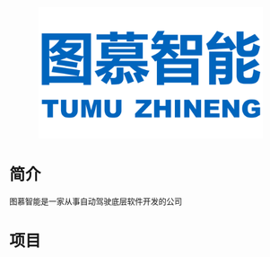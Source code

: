 <p align="center"> <img alt="Logo" src="https://github.com/tumuzhineng/.github/blob/main/profile/logo.png", width = "400";></p>

# 简介

图慕智能是一家从事自动驾驶底层软件开发的公司

# 项目

